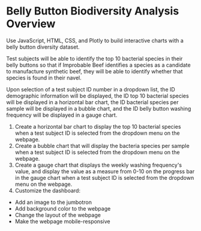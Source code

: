 # Belly Button Biodiversity Analysis Overview
Use JavaScript, HTML, CSS, and Plotly to build interactive charts with a belly button diversity dataset.

Test subjects will be able to identify the top 10 bacterial species in their belly buttons so that if Improbable Beef identifies a species as a candidate to manufacture synthetic beef, they will be able to identify whether that species is found in their navel.

Upon selection of a test subject ID number in a dropdown list, the ID demographic information will be displayed, the ID top 10 bacterial species will be displayed in a horizontal bar chart, the ID bacterial species per sample will be displayed in a bubble chart, and the ID belly button washing frequency will be displayed in a gauge chart.

1. Create a horizontal bar chart to display the top 10 bacterial species when a test subject ID is selected from the dropdown menu on the webpage.
2. Create a bubble chart that will display the bacteria species per sample when a test subject ID is selected from the dropdown menu on the webpage.
3. Create a gauge chart that displays the weekly washing frequency's value, and display the value as a measure from 0-10 on the progress bar in the gauge chart when a test subject ID is selected from the dropdown menu on the webpage. 
4. Customize the dashboard:
* Add an image to the jumbotron
* Add background color to the webpage
* Change the layout of the webpage
* Make the webpage mobile-responsive